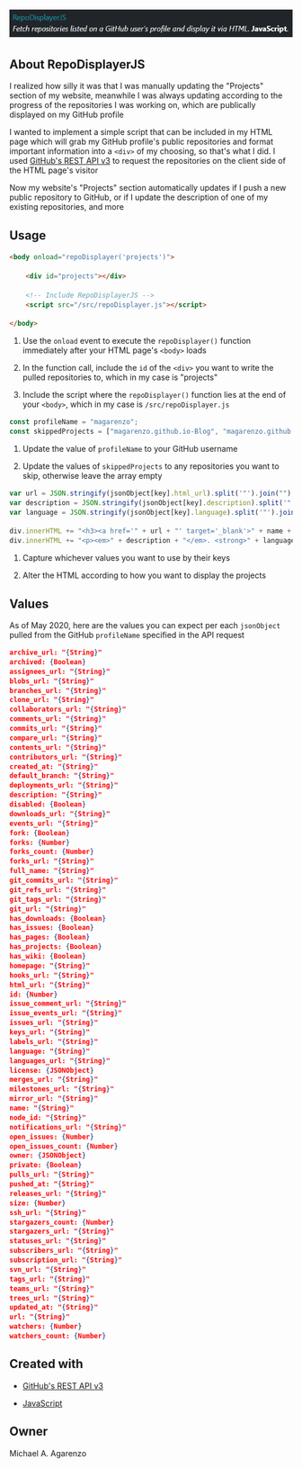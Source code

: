# ![Screenshot of RepoDisplayerJS in action](/media/RepoDisplayerJS.png)

## About RepoDisplayerJS

I realized how silly it was that I was manually updating the "Projects" section of my website, meanwhile I was always updating according to the progress of the repositories I was working on, which are publically displayed on my GitHub profile

I wanted to implement a simple script that can be included in my HTML page which will grab my GitHub profile's public repositories and format important information into a `<div>` of my choosing, so that's what I did. I used [GitHub's REST API v3](https://developer.github.com/v3/) to request the repositories on the client side of the HTML page's visitor

Now my website's "Projects" section automatically updates if I push a new public repository to GitHub, or if I update the description of one of my existing repositories, and more

## Usage

```html
<body onload="repoDisplayer('projects')">

    <div id="projects"></div>

    <!-- Include RepoDisplayerJS -->
    <script src="/src/repoDisplayer.js"></script>

</body>
```

1. Use the `onload` event to execute the `repoDisplayer()` function immediately after your HTML page's `<body>` loads

2. In the function call, include the `id` of the `<div>` you want to write the pulled repositories to, which in my case is "projects"

3. Include the script where the `repoDisplayer()` function lies at the end of your `<body>`, which in my case is `/src/repoDisplayer.js`

```javascript
const profileName = "magarenzo";
const skippedProjects = ["magarenzo.github.io-Blog", "magarenzo.github.io-Old"];
```

1. Update the value of `profileName` to your GitHub username

2. Update the values of `skippedProjects` to any repositories you want to skip, otherwise leave the array empty

```javascript
var url = JSON.stringify(jsonObject[key].html_url).split('"').join("");
var description = JSON.stringify(jsonObject[key].description).split('"').join("");
var language = JSON.stringify(jsonObject[key].language).split('"').join("");

div.innerHTML += "<h3><a href='" + url + "' target='_blank'>" + name + "</a></h3>";
div.innerHTML += "<p><em>" + description + "</em>. <strong>" + language + "</strong>.</p><br>";
```

1. Capture whichever values you want to use by their keys

2. Alter the HTML according to how you want to display the projects

## Values

As of May 2020, here are the values you can expect per each `jsonObject` pulled from the GitHub `profileName` specified in the API request

```json
archive_url: "{String}"
archived: {Boolean}
assignees_url: "{String}"
blobs_url: "{String}"
branches_url: "{String}"
clone_url: "{String}"
collaborators_url: "{String}"
comments_url: "{String}"
commits_url: "{String}"
compare_url: "{String}"
contents_url: "{String}"
contributors_url: "{String}"
created_at: "{String}"
default_branch: "{String}"
deployments_url: "{String}"
description: "{String}"
disabled: {Boolean}
downloads_url: "{String}"
events_url: "{String}"
fork: {Boolean}
forks: {Number}
forks_count: {Number}
forks_url: "{String}"
full_name: "{String}"
git_commits_url: "{String}"
git_refs_url: "{String}"
git_tags_url: "{String}"
git_url: "{String}"
has_downloads: {Boolean}
has_issues: {Boolean}
has_pages: {Boolean}
has_projects: {Boolean}
has_wiki: {Boolean}
homepage: "{String}"
hooks_url: "{String}"
html_url: "{String}"
id: {Number}
issue_comment_url: "{String}"
issue_events_url: "{String}"
issues_url: "{String}"
keys_url: "{String}"
labels_url: "{String}"
language: "{String}"
languages_url: "{String}"
license: {JSONObject}
merges_url: "{String}"
milestones_url: "{String}"
mirror_url: "{String}"
name: "{String}"
node_id: "{String}"
notifications_url: "{String}"
open_issues: {Number}
open_issues_count: {Number}
owner: {JSONObject}
private: {Boolean}
pulls_url: "{String}"
pushed_at: "{String}"
releases_url: "{String}"
size: {Number}
ssh_url: "{String}"
stargazers_count: {Number}
stargazers_url: "{String}"
statuses_url: "{String}"
subscribers_url: "{String}"
subscription_url: "{String}"
svn_url: "{String}"
tags_url: "{String}"
teams_url: "{String}"
trees_url: "{String}"
updated_at: "{String}"
url: "{String}"
watchers: {Number}
watchers_count: {Number}
```

## Created with

* [GitHub's REST API v3](https://developer.github.com/v3/)

* [JavaScript](https://www.javascript.com/)

## Owner

Michael A. Agarenzo
